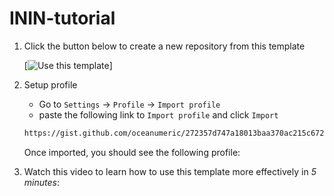# ININ-tutorial

1. Click the button below to create a new repository from this template

   [![Use this template](https://img.shields.io/badge/Use%20this%20template-2ea44f?style=for-the-badge&logo=github)]

2. Setup profile

   - Go to `Settings` -> `Profile` -> `Import profile` 
   - paste the following link to `Import profile` and click `Import`

   ```bash
   https://gist.github.com/oceanumeric/272357d747a18013baa370ac215c6721
   ```

   Once imported, you should see the following profile:

 

3. Watch this video to learn how to use this template more effectively in _5 minutes_:
